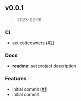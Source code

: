 
<a name="v0.0.1"></a>
## v0.0.1

> 2023-02-16

### Ci

* set codeowners ([#2](https://github.com/akash-network/akash-api/issues/2))

### Docs

* **readme:** set project description

### Features

* initial commit ([#1](https://github.com/akash-network/akash-api/issues/1))
* initial commit

